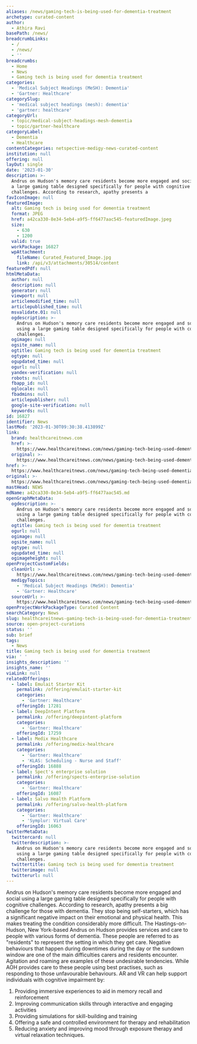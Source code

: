 ```yaml
---
aliases: /news/gaming-tech-is-being-used-for-dementia-treatment
archetype: curated-content
author:
  - Athira Ravi
basePath: /news/
breadcrumbLinks:
  - /
  - /news/
  - ''
breadcrumbs:
  - Home
  - News
  - Gaming tech is being used for dementia treatment
categories:
  - 'Medical Subject Headings (MeSH): Dementia'
  - 'Gartner: Healthcare'
categorySlug:
  - 'medical subject headings (mesh): dementia'
  - 'gartner: healthcare'
categoryUrl:
  - topic/medical-subject-headings-mesh-dementia
  - topic/gartner-healthcare
categoryLabel:
  - Dementia
  - Healthcare
contentCategories: netspective-medigy-news-curated-content
institution: null
offering: null
layOut: single
date: '2023-01-30'
description: >-
  Andrus on Hudson's memory care residents become more engaged and social using
  a large gaming table designed specifically for people with cognitive
  challenges. According to research, apathy presents a 
favIconImage: null
featuredImage:
  alt: Gaming tech is being used for dementia treatment
  format: JPEG
  href: a42ca330-8e34-5eb4-a9f5-ff6477aac545-featuredImage.jpeg
  size:
    - 630
    - 1200
  valid: true
  workPackage: 16827
  wpAttachment:
    fileName: Curated_Featured_Image.jpg
    link: /api/v3/attachments/30514/content
featuredPdf: null
htmlMetaData:
  author: null
  description: null
  generator: null
  viewport: null
  articlemodified_time: null
  articlepublished_time: null
  msvalidate.01: null
  ogdescription: >-
    Andrus on Hudson's memory care residents become more engaged and social
    using a large gaming table designed specifically for people with cognitive
    challenges.
  ogimage: null
  ogsite_name: null
  ogtitle: Gaming tech is being used for dementia treatment
  ogtype: null
  ogupdated_time: null
  ogurl: null
  yandex-verification: null
  robots: null
  fbapp_id: null
  oglocale: null
  fbadmins: null
  articlepublisher: null
  google-site-verification: null
  keywords: null
id: 16827
identifier: News
lastMod: '2023-01-30T09:30:38.413899Z'
link:
  brand: healthcareitnews.com
  href: >-
    https://www.healthcareitnews.com/news/gaming-tech-being-used-dementia-treatment
  original: >-
    https://www.healthcareitnews.com/news/gaming-tech-being-used-dementia-treatment
href: >-
  https://www.healthcareitnews.com/news/gaming-tech-being-used-dementia-treatment
original: >-
  https://www.healthcareitnews.com/news/gaming-tech-being-used-dementia-treatment
mastHead: NEWS
mdName: a42ca330-8e34-5eb4-a9f5-ff6477aac545.md
openGraphMetaData:
  ogdescription: >-
    Andrus on Hudson's memory care residents become more engaged and social
    using a large gaming table designed specifically for people with cognitive
    challenges.
  ogtitle: Gaming tech is being used for dementia treatment
  ogurl: null
  ogimage: null
  ogsite_name: null
  ogtype: null
  ogupdated_time: null
  ogimageheight: null
openProjectCustomFields:
  cleanUrl: >-
    https://www.healthcareitnews.com/news/gaming-tech-being-used-dementia-treatment
  medigyTopics:
    - 'Medical Subject Headings (MeSH): Dementia'
    - 'Gartner: Healthcare'
  sourceUrl: >-
    https://www.healthcareitnews.com/news/gaming-tech-being-used-dementia-treatment
openProjectWorkPackageType: Curated Content
searchCategory: News
slug: healthcareitnews-gaming-tech-is-being-used-for-dementia-treatment
source: open-project-curations
status: ''
sub: brief
tags:
  - News
title: Gaming tech is being used for dementia treatment
via: ' '
insights_description: ''
insights_name: ''
viaLink: null
relatedOfferings:
  - label: Emulait Starter Kit
    permalink: /offering/emulait-starter-kit
    categories:
      - 'Gartner: Healthcare'
    offeringId: 17281
  - label: DeepIntent Platform
    permalink: /offering/deepintent-platform
    categories:
      - 'Gartner: Healthcare'
    offeringId: 17259
  - label: Medix Healthcare
    permalink: /offering/medix-healthcare
    categories:
      - 'Gartner: Healthcare'
      - 'KLAS: Scheduling - Nurse and Staff'
    offeringId: 16888
  - label: Spect's enterprise solution
    permalink: /offering/spects-enterprise-solution
    categories:
      - 'Gartner: Healthcare'
    offeringId: 16087
  - label: Salvo Health Platform
    permalink: /offering/salvo-health-platform
    categories:
      - 'Gartner: Healthcare'
      - 'Symplur: Virtual Care'
    offeringId: 16063
twitterMetaData:
  twittercard: null
  twitterdescription: >-
    Andrus on Hudson's memory care residents become more engaged and social
    using a large gaming table designed specifically for people with cognitive
    challenges.
  twittertitle: Gaming tech is being used for dementia treatment
  twitterimage: null
  twitterurl: null
---
```

<p>Andrus on Hudson's memory care residents become more engaged and social using a large gaming table designed specifically for people with cognitive challenges. According to research, apathy presents a big challenge for those with dementia. They stop being self-starters, which has a significant negative impact on their emotional and physical health. This makes treating the condition considerably more difficult. The Hastings-on-Hudson, New York-based Andrus on Hudson provides services and care to people with various forms of dementia. These people are referred to as "residents" to represent the setting in which they get care. Negative behaviours that happen during downtimes during the day or the sundown window are one of the main difficulties carers and residents encounter. Agitation and roaming are examples of these undesirable tendencies. While AOH provides care to these people using best practises, such as responding to those unfavourable behaviours. AR and VR can help support individuals with cognitive impairment by:</p><ol><li>Providing immersive experiences to aid in memory recall and reinforcement</li><li>Improving communication skills through interactive and engaging activities</li><li>Providing simulations for skill-building and training</li><li>Offering a safe and controlled environment for therapy and rehabilitation</li><li>Reducing anxiety and improving mood through exposure therapy and virtual relaxation techniques.</li></ol>